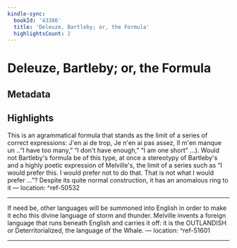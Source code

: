 ```yaml
---
kindle-sync:
  bookId: '43386'
  title: 'Deleuze, Bartleby; or, the Formula'
  highlightsCount: 2
---
```

# Deleuze, Bartleby; or, the Formula
## Metadata


## Highlights
This is an agrammatical formula that stands as the limit of a series of correct expressions: J'en ai de trop, Je n'en ai pas assez, II m'en manque un ..“I have too many,” “I don't have enough,” “I am one short” ...). Would not Bartleby's formula be of this type, at once a stereotypy of Bartleby's and a highly poetic expression of Melville's, the limit of a series such as “I would prefer this. I would prefer not to do that. That is not what I would prefer ...”? Despite its quite normal construction, it has an anomalous ring to it — location: []() ^ref-50532

---
If need be, other languages will be summoned into English in order to make it echo this divine language of storm and thunder. Melville invents a foreign language that runs beneath English and carries it off: it is the OUTLANDISH or Deterritorialized, the language of the Whale. — location: []() ^ref-51601

---
